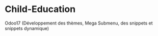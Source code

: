 # Child-Education
Odoo17 (Développement des thèmes, Mega Submenu, des snippets et snippets dynamique)
